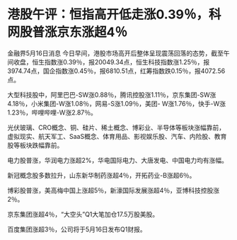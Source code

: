 # 港股午评：恒指高开低走涨0.39％，科网股普涨京东涨超4％

金融界5月16日消息
今日早间，港股市场高开后整体呈现震荡回落的态势，截至午间收盘，恒生指数涨0.39％，报20049.34点，恒生科技指数涨1.25％，报3974.74点，国企指数涨0.45％，报6810.51点，红筹指数跌0.15％，报4072.56点。

大型科技股中，阿里巴巴-SW涨0.88％，腾讯控股涨1.11％，京东集团-SW涨4.18％，小米集团-W涨1.08％，网易-S涨1.09％，美团-
W涨1.76％，快手-W涨1.23％，哔哩哔哩-W涨2.87％。

光伏玻璃、CRO概念、铜、硅片、稀土概念、博彩业、半导体等板块涨幅靠前，虚拟现实、航天军工、SaaS概念、体育用品、影视娱乐股、汽车、内险股、教育股等板块跌幅靠前。

电力股普涨，华润电力涨超2%，华电国际电力、大唐发电、中国电力均有涨幅。

新冠概念股多数拉升，山东新华制药涨超4％，开拓药业-B涨超6％。

博彩股普涨，美高梅中国上涨超5％，新濠国际发展涨超4％，亚博科技控股涨2％。

京东集团涨超4％，“大空头”Q1大笔加仓17.5万股美股。

百度集团涨超3％，公司将于5月16日发布Q1财报。

